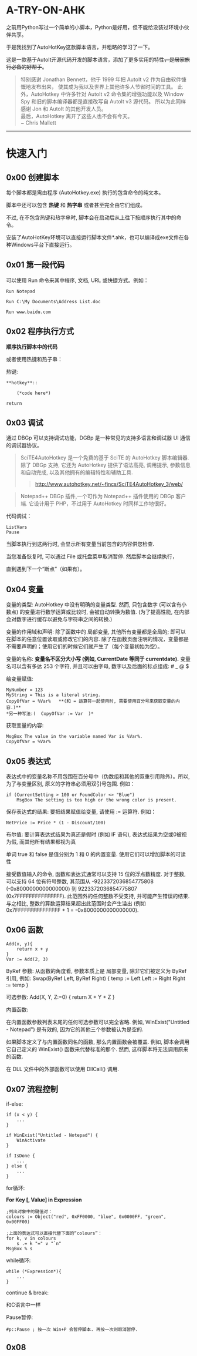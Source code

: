 # A-TRY-ON-AHK
之前用Python写过一个简单的小脚本，Python是好用，但不能给没装过环境小伙伴共享。	

于是我找到了AutoHotKey这款脚本语言，并粗略的学习了一下。

这是一款基于AutoIt开源代码开发的脚本语言，添加了更多实用的特性<del>，是居家旅行必备的好帮手</del>。	

>特别感谢 Jonathan Bennett，他于 1999 年把 AutoIt v2 作为自由软件慷慨地发布出来，
使其成为我以及世界上其他许多人节省时间的工具。
此外，AutoHotkey 中许多针对 AutoIt v2 命令集的增强功能以及 Window Spy 和旧的脚本编译器都是直接改写自 AutoIt v3 源代码。
所以为此同样感谢 Jon 和 AutoIt 的其他开发人员。<br>
>最后，AutoHotkey 离开了这些人也不会有今天。<br>
>~ Chris Mallett
---


# 快速入门

## 0x00 创建脚本

每个脚本都是需由程序 (AutoHotkey.exe) 执行的包含命令的纯文本。

脚本中还可以包含 **热键** 和 **热字串** 或者甚至完全由它们组成。

不过, 在不包含热键和热字串时, 脚本会在启动后从上往下按顺序执行其中的命令。

安装了AutoHotKey环境可以直接运行脚本文件*.ahk，也可以编译成exe文件在各种Windows平台下直接运行。


## 0x01 第一段代码

可以使用 Run 命令来其中程序, 文档, URL 或快捷方式。例如：

	Run Notepad

	Run C:\My Documents\Address List.doc

	Run www.baidu.com


## 0x02 程序执行方式

**顺序执行脚本中的代码**

或者使用热键和热子串：

热键:

	**hotkey**::
	
		(*code here*)

	return


## 0x03 调试

通过 DBGp 可以支持调试功能，DGBp 是一种常见的支持多语言和调试器 UI 通信的调试器协议。

>SciTE4AutoHotkey 是一个免费的基于 SciTE 的 AutoHotkey 脚本编辑器. 除了 DBGp 支持, 它还为 AutoHotkey 提供了语法高亮, 调用提示, 参数信息和自动完成, 以及其他拥有的编辑特性和辅助工具.
>>http://www.autohotkey.net/~fincs/SciTE4AutoHotkey_3/web/

>Notepad++ DBGp 插件,一个可作为 Notepad++ 插件使用的 DBGp 客户端. 它设计用于 PHP，不过用于 AutoHotkey 时同样工作地很好。


代码调试： 

	ListVars
	Pause

当脚本执行到这两行时, 会显示所有变量当前包含的内容供您检查. 

当您准备恢复时, 可以通过 File 或托盘菜单取消暂停. 然后脚本会继续执行，

直到遇到下一个“断点”（如果有）。


## 0x04 变量

变量的类型: AutoHotkey 中没有明确的变量类型. 然而, 只包含数字 (可以含有小数点) 的变量进行数学运算或比较时, 会被自动转换为数值. (为了提高性能, 在内部会对数字进行缓存以避免与字符串之间的转换.)

变量的作用域和声明: 除了函数中的 局部变量, 其他所有变量都是全局的; 即可以在脚本的任意位置读取或修改它们的内容. 除了在函数页面注明的情况，变量都是不需要声明的；使用它们的时候它们就产生了（每个变量初始为空）。

变量的名称: **变量名不区分大小写 (例如, CurrentDate 等同于 currentdate).** 变量名可以含有多达 253 个字符, 并且可以由字母, 数字以及后面的标点组成: # _ @ $


给变量赋值:

	MyNumber = 123
	MyString = This is a literal string.
	CopyOfVar = %Var%   **(和 = 运算符一起使用时, 需要使用百分号来获取变量的内容.)**
	*另一种写法:(  CopyOfVar := Var  )*

获取变量的内容: 

	MsgBox The value in the variable named Var is %Var%.
	CopyOfVar = %Var%

	
## 0x05 表达式

表达式中的变量名称不用包围在百分号中（伪数组和其他的双重引用除外）。所以, 为了与变量区别, 原义的字符串必须用双引号包围. 例如：

	if (CurrentSetting > 100 or FoundColor <> "Blue")
		MsgBox The setting is too high or the wrong color is present.
	
保存表达式的结果: 要把结果赋值给变量, 请使用 := 运算符. 例如：

	NetPrice := Price * (1 - Discount/100)
	
	
布尔值: 要计算表达式结果为真还是假时 (例如 IF 语句), 表达式结果为空或0被视为假, 而其他所有结果都视为真	
	
单词 true 和 false 是值分别为 1 和 0 的内置变量. 使用它们可以增加脚本的可读性
	
	
接受数值输入的命令, 函数和表达式通常可以支持 15 位的浮点数精度. 对于整数, 可以支持 64 位有符号整数, 其范围从 -9223372036854775808 (-0x8000000000000000) 到 9223372036854775807 (0x7FFFFFFFFFFFFFFF). 此范围外的任何整数不受支持, 并可能产生错误的结果. 与之相比, 整数的算数运算结果超出此范围时会产生溢出 (例如 0x7FFFFFFFFFFFFFFF + 1 = -0x8000000000000000).	
	

## 0x06 函数	

	Add(x, y){
		return x + y
	}
	Var := Add(2, 3)
	
ByRef 参数: 从函数的角度看, 参数本质上是 局部变量, 除非它们被定义为 ByRef引用, 例如:
	Swap(ByRef Left, ByRef Right)
	{
		temp := Left
		Left := Right
		Right := temp
	}

可选参数:
	Add(X, Y, Z:=0) {
		return X + Y + Z
	}
	
内置函数:

在内置函数参数列表末尾的任何可选参数可以完全省略. 例如, WinExist("Untitled - Notepad") 是有效的, 因为它的其他三个参数被认为是空的.

如果脚本定义了与内置函数同名的函数, 那么内置函数会被覆盖. 例如, 脚本会调用它自己定义的 WinExist() 函数来代替标准的那个. 然而, 这样脚本将无法调用原来的函数.

在 DLL 文件中的外部函数可以使用 DllCall() 调用.


## 0x07 流程控制

if-else:

	if (x < y) {
		...
	}
	
	if WinExist("Untitled - Notepad") {
		WinActivate
	}
	
	if IsDone {
		...
	} else {
		...
	}
	
for循环:

**For Key [, Value] in Expression**

	;列出对象中的键值对：
	colours := Object("red", 0xFF0000, "blue", 0x0000FF, "green", 0x00FF00)
	
	;上面的表达式可以直接代替下面的“colours”：
	for k, v in colours
		s .= k "=" v "`n"
	MsgBox % s

while循环:

	while (*Expression*){
		...
	}
	
continue & break:

和C语言中一样	

Pause暂停:

	#p::Pause ; 按一次 Win+P 会暂停脚本. 再按一次则取消暂停.

	
## 0x08



